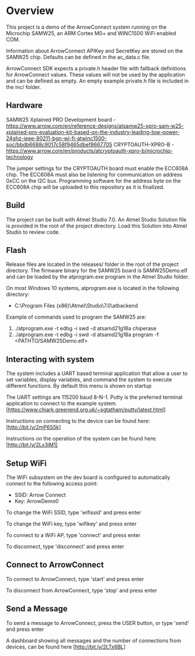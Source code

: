# Overview #

This project is a demo of the ArrowConnect system running on the Microchip SAMW25, an ARM Cortex M0+ and WINC1500 WiFi enabled COM.

Information about ArrowConnect APIKey and SecretKey are stored on the SAMW25 chip.  Defaults can be defined in the ac_data.c file.

ArrowConnect SDK expects a private.h header file with fallback definitions for ArrowConnect values.  These values will not be used by the application and can be defined as empty.  An empty example private.h file is included in the inc/ folder.

## Hardware ##

SAMW25 Xplained PRO Development board - https://www.arrow.com/en/reference-designs/atsamw25-xpro-sam-w25-xplained-pro-evaluation-kit-based-on-the-industry-leading-low-power-24ghz-ieee-80211-bgn-wi-fi-atwinc1500-soc/bbdb6688c9017c58f9465dbef8667705
CRYPTOAUTH-XPRO-B - https://www.arrow.com/en/products/atcryptoauth-xpro-b/microchip-technology

The jumper settings for the CRYPTOAUTH board must enable the ECC608A chip.  The ECC608A must also be listening for communication on address 0xCC on the I2C bus. Programming software for the address byte on the ECC608A chip will be uploaded to this repository as it is finalized.


## Build ##
The project can be built with Atmel Studio 7.0.  An Atmel Studio Solution file is provided in the root of the project directory.  Load this Solution into Atmel Studio to review code. 

## Flash ##
Release files are located in the releases/ folder in the root of the project directory.  The firmware binary for the SAMW25 board is SAMW25Demo.elf and can be loaded by the atprogram.exe program in the Atmel Studio folder.

On most Windows 10 systems, atprogram.exe is located in the following directory:

* C:\Program Files (x86)\Atmel\Studio\7.0\atbackend

Example of commands used to program the SAMW25 are:

1. ./atprogram.exe -t edbg -i swd -d atsamd21g18a chiperase
2. ./atprogram.exe -t edbg -i swd -d atsamd21g18a program -f <PATHTO/SAMW25Demo.elf>


## Interacting with system ##

The system includes a UART based terminal application that allow a user to set variables, display variables, and command the system to execute different functions.  By default this menu is shown on startup

The UART settings are 115200 baud 8-N-1.  Putty is the preferred terminal application to connect to the example system. [https://www.chiark.greenend.org.uk/~sgtatham/putty/latest.html]

Instructions on connecting to the device can be found here: [http://bit.ly/2mP6S5k]

Instructions on the operation of the system can be found here: [http://bit.ly/2Lx3iM1]

## Setup WiFi ##

The WiFi subsystem on the dev board is configured to automatically connect to the following access point:

* SSID: Arrow Connect
* Key: ArrowDemo0

To change the WiFi SSID, type 'wifissid' and press enter

To change the WiFi key, type 'wifikey' and press enter

To connect to a WiFi AP, type 'connect' and press enter

To disconnect, type 'disconnect' and press enter


## Connect to ArrowConnect ##

To connect to ArrowConnect, type 'start' and press enter

To disconnect from ArrowConnect, type 'stop' and press enter


## Send a Message ##

To send a message to ArrowConnect, press the USER button, or type 'send' and press enter

A dashboard showing all messages and the number of connections from devices, can be found here [http://bit.ly/2LTx6BL]

